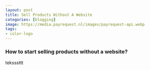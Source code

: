 ```yaml
---
layout: post
title: Sell Products Without A Website
categories: [blogging]
image: https://media.payrequest.nl/images/payrequest-api.webp
tags:
- color-logo
---
```


### How to start selling products without a website?

<p>

teksssttt

</p>


